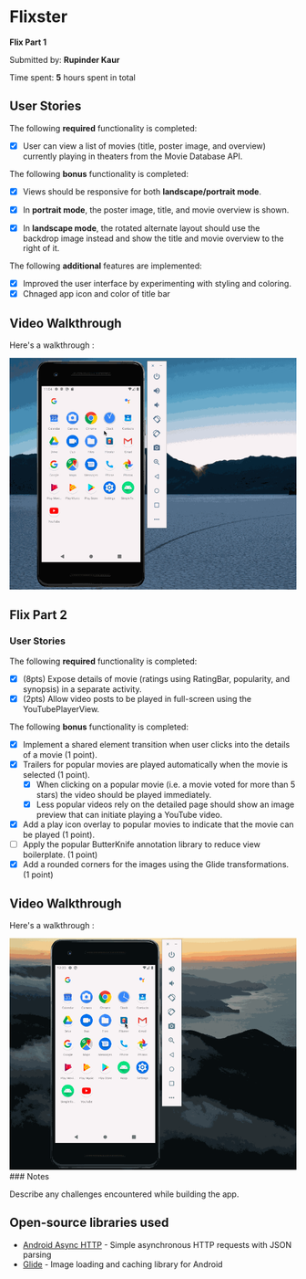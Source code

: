# Flixster

**Flix Part 1** 

Submitted by: **Rupinder Kaur**

Time spent: **5** hours spent in total

## User Stories

The following **required** functionality is completed:

* [x] User can view a list of movies (title, poster image, and overview) currently playing in theaters from the Movie Database API.

The following **bonus** functionality is completed:

* [x] Views should be responsive for both **landscape/portrait mode**.
* [x] In **portrait mode**, the poster image, title, and movie overview is shown.
* [x] In **landscape mode**, the rotated alternate layout should use the backdrop image instead and show the title and movie overview to the right of it.


The following **additional** features are implemented:

* [x] Improved the user interface by experimenting with styling and coloring.
* [x] Chnaged app icon and color of title bar

## Video Walkthrough

Here's a walkthrough :

<img src='output.gif' title='Video Walkthrough' width='' alt='Video Walkthrough' /> 


## Flix Part 2

### User Stories

The following **required** functionality is completed:

* [x] (8pts) Expose details of movie (ratings using RatingBar, popularity, and synopsis) in a separate activity.
* [x] (2pts) Allow video posts to be played in full-screen using the YouTubePlayerView.

The following **bonus** functionality is completed:

* [x] Implement a shared element transition when user clicks into the details of a movie (1 point).
* [x] Trailers for popular movies are played automatically when the movie is selected (1 point).
    - [x] When clicking on a popular movie (i.e. a movie voted for more than 5 stars) the video should be played immediately.
    - [x] Less popular videos rely on the detailed page should show an image preview that can initiate playing a YouTube video.
* [x] Add a play icon overlay to popular movies to indicate that the movie can be played (1 point).
* [ ] Apply the popular ButterKnife annotation library to reduce view boilerplate. (1 point)
* [x] Add a rounded corners for the images using the Glide transformations. (1 point)

## Video Walkthrough

Here's a walkthrough :

<img src='walkthrough.gif' title='Video Walkthrough' width='' alt='Video Walkthrough' /> 
### Notes

Describe any challenges encountered while building the app.

## Open-source libraries used
- [Android Async HTTP](https://github.com/codepath/CPAsyncHttpClient) - Simple asynchronous HTTP requests with JSON parsing
- [Glide](https://github.com/bumptech/glide) - Image loading and caching library for Android

